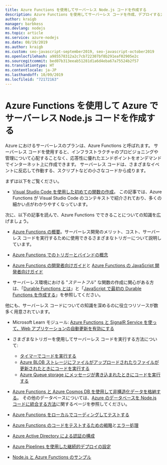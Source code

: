 ```yaml
---
title: Azure Functions を使用してサーバーレス Node.js コードを作成する
description: Azure Functions を使用してサーバーレス コードを作成、デプロイする方法についてのガイダンス。
author: kraigb
manager: barbkess
ms.devlang: nodejs
ms.topic: article
ms.service: azure-nodejs
ms.date: 08/19/2019
ms.author: kraigb
ms.custom: seo-javascript-september2019, seo-javascript-october2019
ms.openlocfilehash: a985578312a2c7cb722307bf8b291eaf02905e2c
ms.sourcegitcommit: bed07b313eeab51281d1a6d4eba67a75524b2f57
ms.translationtype: HT
ms.contentlocale: ja-JP
ms.lasthandoff: 10/09/2019
ms.locfileid: "72172163"
---
```

# <a name="use-azure-functions-to-write-serverless-nodejs-code-on-azure"></a>Azure Functions を使用して Azure でサーバーレス Node.js コードを作成する

Azure におけるサーバーレスのプランは、Azure Functions と呼ばれます。 サーバーレス コードを使用すると、インフラストラクチャのプロビジョニングや管理について心配することなく、応答性に優れたエンドポイントをオンデマンドでインターネット上に作成できます。 サーバーレス コードは、さまざまなイベントに反応して作動する、スクリプトなどの小さなコードから成ります。 

まずは以下をご覧ください。

- [Visual Studio Code を使用した初めての関数の作成](/azure/azure-functions/functions-create-first-function-vs-code)。 この記事では、Azure Functions が Visual Studio Code のコンテキストで紹介されており、多くの細かい点がわかりやすくなっています。

次に、以下の記事を読んで、Azure Functions でできることについての知識を広げましょう。

- [Azure Functions の概要](/azure/azure-functions/functions-overview)。サーバーレス開発のメリット、コスト、サーバーレス コードを実行するために使用できるさまざまなトリガーについて説明しています。

- [Azure Functions でのトリガーとバインドの概念](/azure/azure-functions/functions-triggers-bindings)

- [Azure Functions の開発者向けガイド](/azure/azure-functions/functions-reference)と [Azure Functions の JavaScript 開発者向けガイド](/azure/azure-functions/functions-reference-node)

- サーバーレス環境における "*ステートフル*" な関数の作成に関心がある方は、「[Durable Functions とは](/azure/azure-functions/durable/durable-functions-overview)」と「[JavaScript で最初の Durable Functions を作成する](/azure/azure-functions/durable/quickstart-js-vscode)」を参照してください。

他にも、サーバーレス コードについての知識を深めるのに役立つリソースが数多く用意されています。

- Microsoft Learn モジュール: [Azure Functions と SignalR Service を使って、Web アプリケーションの自動更新を有効にする](https://docs.microsoft.com/learn/modules/automatic-update-of-a-webapp-using-azure-functions-and-signalr/)

- さまざまなトリガーを使用してサーバーレス コードを実行する方法について:

  - [タイマーでコードを実行する](/azure/azure-functions/functions-create-scheduled-function)
  - [Azure BLOB ストレージにファイルがアップロードされたりファイルが更新されたときにコードを実行する](/azure/storage/blobs/storage-upload-process-images?tabs=nodejsv10)
  - [Azure Queue storage にメッセージが書き込まれたときにコードを実行する](/azure/azure-functions/functions-create-storage-queue-triggered-function)

- [Azure Functions と Azure Cosmos DB を使用して非構造化データを格納する](/azure/azure-functions/functions-integrate-store-unstructured-data-cosmosdb.md?tabs=javascript)。 その他のデータベースについては、[Azure のデータベースを Node.js コードに統合する方法](node-howto-integrate-databases.md)に関するページを参照してください。

- [Azure Functions をローカルでコーディングしてテストする](/azure/azure-functions/functions-develop-local)

- [Azure Functions のコードをテストするための戦略](/azure/azure-functions/functions-test-a-function)と[エラー処理](/azure/azure-functions/functions-bindings-error-pages)

- [Azure Active Directory による認証の構成](/azure/app-service/configure-authentication-provider-aad.md?toc=%2fazure%2fazure-functions%2ftoc.json)

- [Azure Pipelines を使用した継続的デプロイの設定](/azure/azure-functions/functions-how-to-azure-devops)

- [Node.js と Azure Functions のサンプル](/samples/browse/?languages=javascript%2Cnodejs&products=azure-functions)
